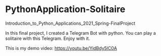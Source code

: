 # PythonApplication-Solitaire
Introduction_to_Python_Applications_2021_Spring-FinalProject

In this final project, I created a Telegram Bot with python.
You can play a solitaire with this Telegram. Enjoy with it.

This is my demo video: https://youtu.be/YidBdy5lC0A
